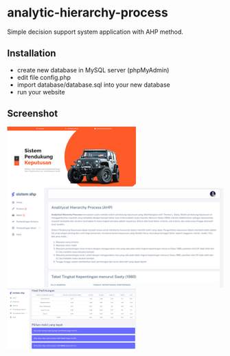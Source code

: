 # analytic-hierarchy-process
Simple decision support system application with AHP method.

## Installation
- create new database in MySQL server (phpMyAdmin)
- edit file config.php
- import database/database.sql into your new database
- run your website

## Screenshot

<img src="home/images/SS-1.PNG" alt="Halaman Front End" style="width: 300px;"/>

<img src="home/images/SS-2.PNG" alt="Home" style="width: 300;"/>

<img src="home/images/SS-3.PNG" alt="Hasil Perhitungan" style="width: 300px;"/>
